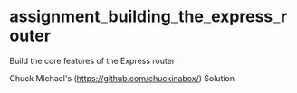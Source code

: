 assignment_building_the_express_router
======================================

Build the core features of the Express router

Chuck Michael's (https://github.com/chuckinabox/) Solution
